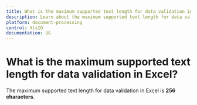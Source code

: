 ```yaml
---
title: What is the maximum supported text length for data validation in Excel? | XlsIO | Syncfusion
description: Learn about the maximum supported text length for data validation in Excel using Syncfusion .NET Excel library (XlsIO).
platform: document-processing
control: XlsIO
documentation: UG
---
```


# What is the maximum supported text length for data validation in Excel?

The maximum supported text length for data validation in Excel is **256 characters**.